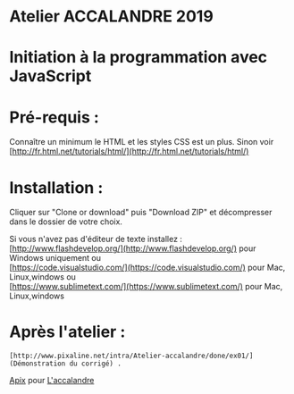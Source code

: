 # Atelier ACCALANDRE 2019
#  Initiation à la programmation avec JavaScript

# Pré-requis :
 
Connaître un minimum le HTML et les styles CSS est un plus.
Sinon voir  [http://fr.html.net/tutorials/html/](http://fr.html.net/tutorials/html/)
	

# Installation : 
Cliquer sur "Clone or download" puis "Download ZIP" et décompresser dans le dossier de votre choix.

Si vous n'avez pas d'éditeur de texte installez :  
[http://www.flashdevelop.org/](http://www.flashdevelop.org/) pour Windows uniquement
ou  
[https://code.visualstudio.com/](https://code.visualstudio.com/) pour Mac, Linux,windows 
ou  
[https://www.sublimetext.com/](https://www.sublimetext.com/) pour Mac, Linux,windows
	
 
# Après l'atelier :
	[http://www.pixaline.net/intra/Atelier-accalandre/done/ex01/](Démonstration du corrigé) .
	
[Apix](http://www.pixaline.net/) pour  [L'accalandre](https://www.facebook.com/Accalandre/) 
	
    
 